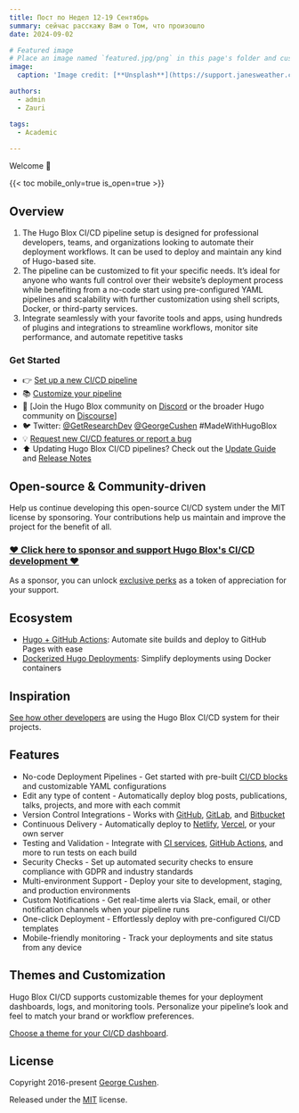 ```yaml
---
title: Пост по Недел 12-19 Сентябрь
summary: cейчас расскажу Вам о Том, что произошло
date: 2024-09-02

# Featured image
# Place an image named `featured.jpg/png` in this page's folder and customize its options here.
image:
  caption: 'Image credit: [**Unsplash**](https://support.janesweather.com/hc/article_attachments/4413912982415/mostly%252Bsunny.jpeg)'

authors:
  - admin
  - Zauri

tags:
  - Academic
  
---
```


Welcome 👋

{{< toc mobile_only=true is_open=true >}}

## Overview
1. The Hugo Blox CI/CD pipeline setup is designed for professional developers, teams, and organizations looking to automate their deployment workflows. It can be used to deploy and maintain any kind of Hugo-based site.
2. The pipeline can be customized to fit your specific needs. It’s ideal for anyone who wants full control over their website’s deployment process while benefiting from a no-code start using pre-configured YAML pipelines and scalability with further customization using shell scripts, Docker, or third-party services.
3. Integrate seamlessly with your favorite tools and apps, using hundreds of plugins and integrations to streamline workflows, monitor site performance, and automate repetitive tasks

[//]: # ([![The template is mobile first with a responsive design to ensure that your site looks stunning on every device.]&#40;https://raw.githubusercontent.com/wowchemy/wowchemy-hugo-modules/main/starters/academic/preview.png&#41;]&#40;https://hugoblox.com&#41;)

### Get Started

- 👉 [Set up a new CI/CD pipeline](https://hugoblox.com/cicd-setup/)
- 📚 [Customize your pipeline](https://docs.hugoblox.com/cicd/)
- 💬 [Join the Hugo Blox community on [Discord](https://discord.gg/z8wNYzb) or the broader Hugo community on [Discourse](https://discourse.gohugo.io)]
- 🐦 Twitter: [@GetResearchDev](https://twitter.com/GetResearchDev) [@GeorgeCushen](https://twitter.com/GeorgeCushen) #MadeWithHugoBlox
- 💡 [Request new CI/CD features or report a bug](https://github.com/HugoBlox/hugo-blox-builder/issues)
- ⬆️ Updating Hugo Blox CI/CD pipelines? Check out the [Update Guide](https://docs.hugoblox.com/reference/cicd-update/) and [Release Notes](https://github.com/HugoBlox/hugo-blox-builder/releases)

## Open-source & Community-driven

Help us continue developing this open-source CI/CD system under the MIT license by sponsoring. Your contributions help us maintain and improve the project for the benefit of all.

### [❤️ Click here to sponsor and support Hugo Blox's CI/CD development ❤️](https://hugoblox.com/sponsor/)

As a sponsor, you can unlock [exclusive perks](https://hugoblox.com/sponsor/) as a token of appreciation for your support.

## Ecosystem

- [Hugo + GitHub Actions](https://github.com/GetRD/hugo-gh-actions-template): Automate site builds and deploy to GitHub Pages with ease
- [Dockerized Hugo Deployments](https://github.com/GetRD/hugo-docker-template): Simplify deployments using Docker containers

## Inspiration

[See how other developers](https://hugoblox.com/creators/) are using the Hugo Blox CI/CD system for their projects.

## Features

- No-code Deployment Pipelines - Get started with pre-built [CI/CD blocks](https://hugoblox.com/cicd-blocks/) and customizable YAML configurations
- Edit any type of content - Automatically deploy blog posts, publications, talks, projects, and more with each commit
- Version Control Integrations - Works with [GitHub](https://github.com), [GitLab](https://gitlab.com), and [Bitbucket](https://bitbucket.org)
- Continuous Delivery - Automatically deploy to [Netlify](https://www.netlify.com), [Vercel](https://vercel.com), or your own server
- Testing and Validation - Integrate with [CI services](https://circleci.com), [GitHub Actions](https://github.com/features/actions), and more to run tests on each build
- Security Checks - Set up automated security checks to ensure compliance with GDPR and industry standards
- Multi-environment Support - Deploy your site to development, staging, and production environments
- Custom Notifications - Get real-time alerts via Slack, email, or other notification channels when your pipeline runs
- One-click Deployment - Effortlessly deploy with pre-configured CI/CD templates
- Mobile-friendly monitoring - Track your deployments and site status from any device

## Themes and Customization

Hugo Blox CI/CD supports customizable themes for your deployment dashboards, logs, and monitoring tools. Personalize your pipeline’s look and feel to match your brand or workflow preferences.

[Choose a theme for your CI/CD dashboard](https://docs.hugoblox.com/cicd-dashboard/).

## License

Copyright 2016-present [George Cushen](https://georgecushen.com).

Released under the [MIT](https://github.com/HugoBlox/hugo-blox-builder/blob/main/LICENSE.md) license.
